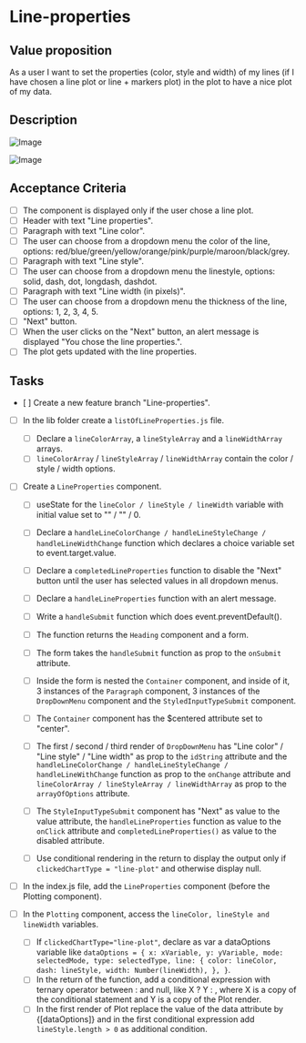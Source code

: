 # Line-properties

## Value proposition

As a user I want to set the properties (color, style and width) of my lines (if I have chosen a line plot or line + markers plot) in the plot to have a nice plot of my data.

## Description

![Image](https://github.com/catdieval/capstone-plotdata/assets/148444485/d77268b3-e02e-4d25-bc43-8d1681bb63a0)

![Image](https://github.com/catdieval/capstone-plotdata/assets/148444485/957d484f-eeb1-4bb1-ac14-b42c57617869)

## Acceptance Criteria

- [ ] The component is displayed only if the user chose a line plot.
- [ ] Header with text "Line properties".
- [ ] Paragraph with text "Line color".
- [ ] The user can choose from a dropdown menu the color of the line, options: red/blue/green/yellow/orange/pink/purple/maroon/black/grey.
- [ ] Paragraph with text "Line style".
- [ ] The user can choose from a dropdown menu the linestyle, options: solid, dash, dot, longdash, dashdot.
- [ ] Paragraph with text "Line width (in pixels)".
- [ ] The user can choose from a dropdown menu the thickness of the line, options: 1, 2, 3, 4, 5.
- [ ] "Next" button.
- [ ] When the user clicks on the "Next" button, an alert message is displayed "You chose the line properties.".
- [ ] The plot gets updated with the line properties.

## Tasks

- [ ] Create a new feature branch "Line-properties".

- [ ] In the lib folder create a `listOfLineProperties.js` file.
  - [ ] Declare a `lineColorArray`, a `lineStyleArray` and a `lineWidthArray` arrays.
  - [ ] `lineColorArray` / `lineStyleArray` / `lineWidthArray` contain the color / style / width options.
- [ ] Create a `LineProperties` component.

  - [ ] useState for the `lineColor / lineStyle / lineWidth` variable with initial value set to "" / "" / 0.
  - [ ] Declare a `handleLineColorChange / handleLineStyleChange / handleLineWidthChange` function which declares a choice variable set to event.target.value.
  - [ ] Declare a `completedLineProperties` function to disable the "Next" button until the user has selected values in all dropdown menus.
  - [ ] Declare a `handleLineProperties` function with an alert message.
  - [ ] Write a `handleSubmit` function which does event.preventDefault().
  - [ ] The function returns the `Heading` component and a form.
  - [ ] The form takes the `handleSubmit` function as prop to the `onSubmit` attribute.
  - [ ] Inside the form is nested the `Container` component, and inside of it, 3 instances of the `Paragraph` component, 3 instances of the `DropDownMenu` component and the `StyledInputTypeSubmit` component.
  - [ ] The `Container` component has the $centered attribute set to "center".
  - [ ] The first / second / third render of `DropDownMenu` has "Line color" / "Line style" / "Line width" as prop to the `idString` attribute and the `handleLineColorChange / handleLineStyleChange / handleLineWithChange` function as prop to the `onChange` attribute and `lineColorArray / lineStyleArray / lineWidthArray` as prop to the `arrayOfOptions` attribute.
  - [ ] The `StyleInputTypeSubmit` component has "Next" as value to the value attribute, the `handleLineProperties` function as value to the `onClick` attribute and `completedLineProperties()` as value to the disabled attribute.

  - [ ] Use conditional rendering in the return to display the output only if `clickedChartType = "line-plot"` and otherwise display null.

- [ ] In the index.js file, add the `LineProperties` component (before the Plotting component).

- [ ] In the `Plotting` component, access the `lineColor, lineStyle and lineWidth` variables.
  - [ ] If `clickedChartType="line-plot"`, declare as var a dataOptions variable like `dataOptions = {
  x: xVariable,
  y: yVariable,
  mode: selectedMode,
  type: selectedType,
  line: {
    color: lineColor,
    dash: lineStyle,
    width: Number(lineWidth),
  },
}`.
  - [ ] In the return of the function, add a conditional expression with ternary operator between : and null, like X ? Y : , where X is a copy of the conditional statement and Y is a copy of the Plot render.
  - [ ] In the first render of Plot replace the value of the data attribute by {[dataOptions]} and in the first conditional expression add `lineStyle.length > 0` as additional condition.
